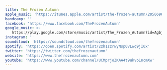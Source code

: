 ```yaml
---
title: The Frozen Autumn
apple_music: 'https://itunes.apple.com/artist/the-frozen-autumn/205669624'
bandcamp: ''
facebook: 'https://www.facebook.com/TheFrozenAutumn'
google_music: >-
   https://play.google.com/store/music/artist/The_Frozen_Autumn?id=Agbjclilsvryg7yumxok3awkfnq
instagram: ''
soundcloud: 'https://soundcloud.com/thefrozenautumn'
spotify: 'https://open.spotify.com/artist/2zh1zzrwyNsp0vLwq9jI0x'
twitter: 'https://twitter.com/thefrozenautumn'
website: 'https://www.thefrozenautumn.com'
youtube: 'https://www.youtube.com/channel/UCMprjoZKAA4t9ukvo1ncmXw'
---
```


